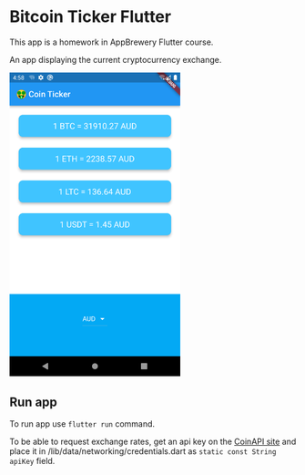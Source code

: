 # Bitcoin Ticker Flutter

This app is a homework in AppBrewery Flutter course.

An app displaying the current cryptocurrency exchange.

<img src="/Screenshot_20230212_195820.png" width="300">

## Run app

To run app use <code>flutter run</code> command. 

To be able to request exchange rates, get an api key on the [CoinAPI site](https://www.coinapi.io/) and place it in /lib/data/networking/credentials.dart as <code>static const String apiKey</code> field.

